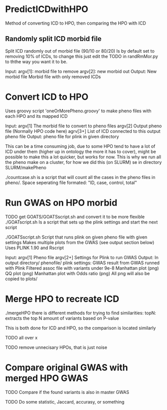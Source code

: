 # PredictICDwithHPO
Method of converting ICD to HPO, then comparing the HPO with ICD



## Randomly split ICD morbid file
Split ICD randomly out of morbid file  (90/10 or 80/20)
Is by default set to removing 10% of ICDs, to change this just edit the TODO in randRmMor.py to ththe way you want it to be.

Input: 
   argv[1]: morbid file to remove
   argv[2]: new morbid out
Output:
   New morbid file
   Morbid file with only removed ICDs


# Convert ICD to HPO
Uses groovy script 'oneOrMorePheno.groovy' to make pheno files with each HPO and its mapped ICD

Input:
   argv[1]  The morbid file  to convert to pheno files
   argv[2]  Output pheno file (Normally HPO code here)
   agrv[3+] List of ICD connected to this output pheno file
Output:
   pheno file for plink in given directory

This can be a time consuming job, due to some HPO tend to have a lot of ICD under them (higher up in ontology the more it has to cover), might be possible to make this a lot quicker, but works for now. This is why we run all the pheno make on a cluster, for how we did this (on SLURM) se in directory SLURM/makePheno

./countcase.sh is a script that will count all the cases in the pheno files in pheno/.
Space seperating file formated: "ID, case, control, total"

# Run GWAS on HPO morbid 
TODO get GOATS/GOATSscript.sh and convert it to be more flexible 
./GOATscript.sh 
Is a script that sets up the plink settings and start the next script

./GOATSscript.sh 
Script that runs plink on given pheno file with given settings
Makes multiple plots from the GWAS (see output section below) 
Uses PLINK 1.90 and Rscript 

Input:
   argv[1]  Pheno file
   argv[2+] Settings for Plink to run GWAS
Output:
   In output directory/ phenofile/ plink settings:
     GWAS result from GWAS runned with Plink
     Filtered assoc file with variants under 9e-8
     Manhattan plot (png)
     QQ plot (png)
     Manhattan plot with Odds ratio (png)
   All png will also be copied to plots/   


# Merge HPO to recreate ICD

./mergeHPO there is different methods for trying to find similarities:
   topN: extracts the top N amount of variants based on P-value

This is both done for ICD and HPO, so the comparison is located similarly

TODO all over x 

TODO remove unnecisary HPOs, that is just noise 

# Compare original GWAS with merged HPO GWAS

TODO Compare if the found variants is also in master GWAS
 
TODO Do some statistic, Jaccard, accurasy, or something 
